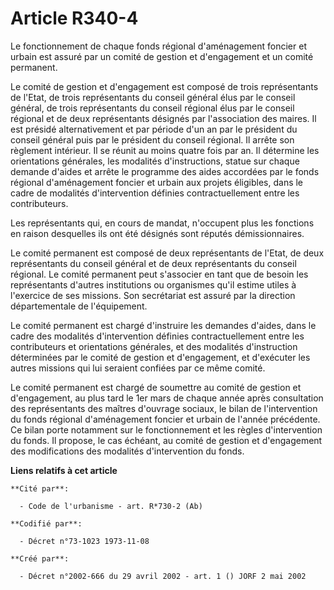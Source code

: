 # Article R340-4

Le fonctionnement de chaque fonds régional d'aménagement foncier et urbain est assuré par un comité de gestion et
d'engagement et un comité permanent.

Le comité de gestion et d'engagement est composé de trois représentants de l'Etat, de trois représentants du conseil général
élus par le conseil général, de trois représentants du conseil régional élus par le conseil régional et de deux représentants
désignés par l'association des maires. Il est présidé alternativement et par période d'un an par le président du conseil
général puis par le président du conseil régional. Il arrête son règlement intérieur. Il se réunit au moins quatre fois par
an. Il détermine les orientations générales, les modalités d'instructions, statue sur chaque demande d'aides et arrête le
programme des aides accordées par le fonds régional d'aménagement foncier et urbain aux projets éligibles, dans le cadre de
modalités d'intervention définies contractuellement entre les contributeurs.

Les représentants qui, en cours de mandat, n'occupent plus les fonctions en raison desquelles ils ont été désignés sont
réputés démissionnaires.

Le comité permanent est composé de deux représentants de l'Etat, de deux représentants du conseil général et de deux
représentants du conseil régional. Le comité permanent peut s'associer en tant que de besoin les représentants d'autres
institutions ou organismes qu'il estime utiles à l'exercice de ses missions. Son secrétariat est assuré par la direction
départementale de l'équipement.

Le comité permanent est chargé d'instruire les demandes d'aides, dans le cadre des modalités d'intervention définies
contractuellement entre les contributeurs et orientations générales, et des modalités d'instruction déterminées par le comité
de gestion et d'engagement, et d'exécuter les autres missions qui lui seraient confiées par ce même comité.

Le comité permanent est chargé de soumettre au comité de gestion et d'engagement, au plus tard le 1er mars de chaque année
après consultation des représentants des maîtres d'ouvrage sociaux, le bilan de l'intervention du fonds régional
d'aménagement foncier et urbain de l'année précédente. Ce bilan porte notamment sur le fonctionnement et les règles
d'intervention du fonds. Il propose, le cas échéant, au comité de gestion et d'engagement des modifications des modalités
d'intervention du fonds.

**Liens relatifs à cet article**

	**Cité par**:

	  - Code de l'urbanisme - art. R*730-2 (Ab)

	**Codifié par**:

	  - Décret n°73-1023 1973-11-08

	**Créé par**:

	  - Décret n°2002-666 du 29 avril 2002 - art. 1 () JORF 2 mai 2002
